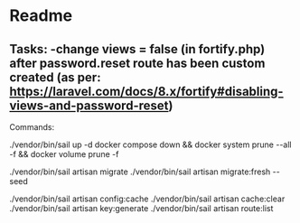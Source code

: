 # Readme





Tasks:
-change views = false (in fortify.php) after password.reset route has been custom created (as per: https://laravel.com/docs/8.x/fortify#disabling-views-and-password-reset)
-




Commands:

./vendor/bin/sail up -d
docker compose down && docker system prune --all -f && docker volume prune -f

./vendor/bin/sail artisan migrate
./vendor/bin/sail artisan migrate:fresh --seed

./vendor/bin/sail artisan config:cache
./vendor/bin/sail artisan cache:clear
./vendor/bin/sail artisan key:generate
./vendor/bin/sail artisan route:list

